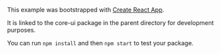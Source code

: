 This example was bootstrapped with [Create React App](https://github.com/facebook/create-react-app).

It is linked to the core-ui package in the parent directory for development purposes.

You can run `npm install` and then `npm start` to test your package.

